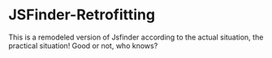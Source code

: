 # JSFinder-Retrofitting
This is a remodeled version of Jsfinder according to the actual situation, the practical situation! Good or not, who knows?
